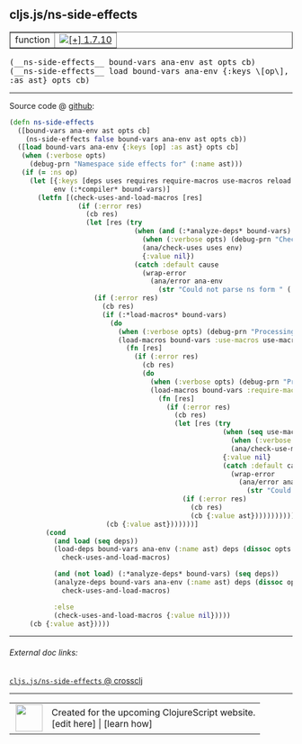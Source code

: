 ## cljs.js/ns-side-effects



 <table border="1">
<tr>
<td>function</td>
<td><a href="https://github.com/cljsinfo/cljs-api-docs/tree/1.7.10"><img valign="middle" alt="[+] 1.7.10" title="Added in 1.7.10" src="https://img.shields.io/badge/+-1.7.10-lightgrey.svg"></a> </td>
</tr>
</table>


 <samp>
(__ns-side-effects__ bound-vars ana-env ast opts cb)<br>
</samp>
 <samp>
(__ns-side-effects__ load bound-vars ana-env {:keys \[op\], :as ast} opts cb)<br>
</samp>

---







Source code @ [github](https://github.com/clojure/clojurescript/blob/r1.7.10/src/main/cljs/cljs/js.cljs#L317-L377):

```clj
(defn ns-side-effects
  ([bound-vars ana-env ast opts cb]
    (ns-side-effects false bound-vars ana-env ast opts cb))
  ([load bound-vars ana-env {:keys [op] :as ast} opts cb]
   (when (:verbose opts)
     (debug-prn "Namespace side effects for" (:name ast)))
   (if (= :ns op)
     (let [{:keys [deps uses requires require-macros use-macros reload reloads]} ast
           env (:*compiler* bound-vars)]
       (letfn [(check-uses-and-load-macros [res]
                 (if (:error res)
                   (cb res)
                   (let [res (try
                               (when (and (:*analyze-deps* bound-vars) (seq uses))
                                 (when (:verbose opts) (debug-prn "Checking uses"))
                                 (ana/check-uses uses env)
                                 {:value nil})
                               (catch :default cause
                                 (wrap-error
                                   (ana/error ana-env
                                     (str "Could not parse ns form " (:name ast)) cause))))]
                     (if (:error res)
                       (cb res)
                       (if (:*load-macros* bound-vars)
                         (do
                           (when (:verbose opts) (debug-prn "Processing :use-macros for" (:name ast)))
                           (load-macros bound-vars :use-macros use-macros reload reloads opts
                             (fn [res]
                               (if (:error res)
                                 (cb res)
                                 (do
                                   (when (:verbose opts) (debug-prn "Processing :require-macros for" (:name ast)))
                                   (load-macros bound-vars :require-macros require-macros reloads reloads opts
                                     (fn [res]
                                       (if (:error res)
                                         (cb res)
                                         (let [res (try
                                                     (when (seq use-macros)
                                                       (when (:verbose opts) (debug-prn "Checking :use-macros for" (:name ast)))
                                                       (ana/check-use-macros use-macros env))
                                                     {:value nil}
                                                     (catch :default cause
                                                       (wrap-error
                                                         (ana/error ana-env
                                                           (str "Could not parse ns form " (:name ast)) cause))))]
                                           (if (:error res)
                                             (cb res)
                                             (cb {:value ast})))))))))))
                        (cb {:value ast}))))))]
         (cond
           (and load (seq deps))
           (load-deps bound-vars ana-env (:name ast) deps (dissoc opts :macros-ns)
             check-uses-and-load-macros)

           (and (not load) (:*analyze-deps* bound-vars) (seq deps))
           (analyze-deps bound-vars ana-env (:name ast) deps (dissoc opts :macros-ns)
             check-uses-and-load-macros)

           :else
           (check-uses-and-load-macros {:value nil}))))
     (cb {:value ast}))))
```

<!--
Repo - tag - source tree - lines:

 <pre>
clojurescript @ r1.7.10
└── src
    └── main
        └── cljs
            └── cljs
                └── <ins>[js.cljs:317-377](https://github.com/clojure/clojurescript/blob/r1.7.10/src/main/cljs/cljs/js.cljs#L317-L377)</ins>
</pre>

-->

---



###### External doc links:

[`cljs.js/ns-side-effects` @ crossclj](http://crossclj.info/fun/cljs.js.cljs/ns-side-effects.html)<br>

---

 <table>
<tr><td>
<img valign="middle" align="right" width="48px" src="http://i.imgur.com/Hi20huC.png">
</td><td>
Created for the upcoming ClojureScript website.<br>
[edit here] | [learn how]
</td></tr></table>

[edit here]:https://github.com/cljsinfo/cljs-api-docs/blob/master/cljsdoc/cljs.js/ns-side-effects.cljsdoc
[learn how]:https://github.com/cljsinfo/cljs-api-docs/wiki/cljsdoc-files

<!--

This information was too distracting to show to readers, but I'll leave it
commented here since it is helpful to:

- pretty-print the data used to generate this document
- and show how to retrieve that data



The API data for this symbol:

```clj
{:ns "cljs.js",
 :name "ns-side-effects",
 :type "function",
 :signature ["[bound-vars ana-env ast opts cb]"
             "[load bound-vars ana-env {:keys [op], :as ast} opts cb]"],
 :source {:code "(defn ns-side-effects\n  ([bound-vars ana-env ast opts cb]\n    (ns-side-effects false bound-vars ana-env ast opts cb))\n  ([load bound-vars ana-env {:keys [op] :as ast} opts cb]\n   (when (:verbose opts)\n     (debug-prn \"Namespace side effects for\" (:name ast)))\n   (if (= :ns op)\n     (let [{:keys [deps uses requires require-macros use-macros reload reloads]} ast\n           env (:*compiler* bound-vars)]\n       (letfn [(check-uses-and-load-macros [res]\n                 (if (:error res)\n                   (cb res)\n                   (let [res (try\n                               (when (and (:*analyze-deps* bound-vars) (seq uses))\n                                 (when (:verbose opts) (debug-prn \"Checking uses\"))\n                                 (ana/check-uses uses env)\n                                 {:value nil})\n                               (catch :default cause\n                                 (wrap-error\n                                   (ana/error ana-env\n                                     (str \"Could not parse ns form \" (:name ast)) cause))))]\n                     (if (:error res)\n                       (cb res)\n                       (if (:*load-macros* bound-vars)\n                         (do\n                           (when (:verbose opts) (debug-prn \"Processing :use-macros for\" (:name ast)))\n                           (load-macros bound-vars :use-macros use-macros reload reloads opts\n                             (fn [res]\n                               (if (:error res)\n                                 (cb res)\n                                 (do\n                                   (when (:verbose opts) (debug-prn \"Processing :require-macros for\" (:name ast)))\n                                   (load-macros bound-vars :require-macros require-macros reloads reloads opts\n                                     (fn [res]\n                                       (if (:error res)\n                                         (cb res)\n                                         (let [res (try\n                                                     (when (seq use-macros)\n                                                       (when (:verbose opts) (debug-prn \"Checking :use-macros for\" (:name ast)))\n                                                       (ana/check-use-macros use-macros env))\n                                                     {:value nil}\n                                                     (catch :default cause\n                                                       (wrap-error\n                                                         (ana/error ana-env\n                                                           (str \"Could not parse ns form \" (:name ast)) cause))))]\n                                           (if (:error res)\n                                             (cb res)\n                                             (cb {:value ast})))))))))))\n                        (cb {:value ast}))))))]\n         (cond\n           (and load (seq deps))\n           (load-deps bound-vars ana-env (:name ast) deps (dissoc opts :macros-ns)\n             check-uses-and-load-macros)\n\n           (and (not load) (:*analyze-deps* bound-vars) (seq deps))\n           (analyze-deps bound-vars ana-env (:name ast) deps (dissoc opts :macros-ns)\n             check-uses-and-load-macros)\n\n           :else\n           (check-uses-and-load-macros {:value nil}))))\n     (cb {:value ast}))))",
          :title "Source code",
          :repo "clojurescript",
          :tag "r1.7.10",
          :filename "src/main/cljs/cljs/js.cljs",
          :lines [317 377]},
 :full-name "cljs.js/ns-side-effects",
 :full-name-encode "cljs.js/ns-side-effects",
 :history [["+" "1.7.10"]]}

```

Retrieve the API data for this symbol:

```clj
;; from Clojure REPL
(require '[clojure.edn :as edn])
(-> (slurp "https://raw.githubusercontent.com/cljsinfo/cljs-api-docs/catalog/cljs-api.edn")
    (edn/read-string)
    (get-in [:symbols "cljs.js/ns-side-effects"]))
```

-->

